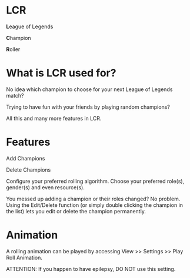 # LCR
<p><b>L</b>eague of Legends</p>
<p><b>C</b>hampion</p>
<p><b>R</b>oller</p>

# What is LCR used for?
<p>No idea which champion to choose for your next League of Legends match?</p>
<p>Trying to have fun with your friends by playing random champions?</p>
<p>All this and many more features in LCR.</p>

# Features
<p>Add Champions</p>
<p>Delete Champions</p>
<p>Configure your preferred rolling algorithm. Choose your preferred role(s), gender(s) and even resource(s).</p>
<p>You messed up adding a champion or their roles changed? No problem. Using the Edit/Delete function (or simply double clicking the champion in the list) lets you edit or delete the champion permanently.</p>

# Animation
<p>A rolling animation can be played by accessing View >> Settings >> Play Roll Animation.</p>
<p>ATTENTION: If you happen to have epilepsy, DO NOT use this setting.</p>
